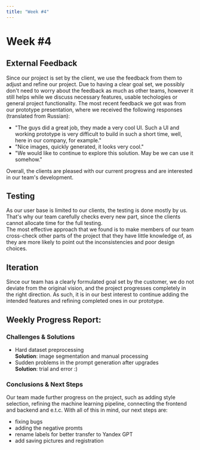 ```yaml
---
title: "Week #4"
---
```


# **Week #4**

## **External Feedback**

Since our project is set by the client, we use the feedback from them to adjust and refine our project. Due to having a clear goal set, we possibly don't need to worry about the feedback as much as other teams, however it still helps while we discuss necessary features, usable techologies or general project functionality. The most recent feedback we got was from our prototype presentation, where we received the following responses (translated from Russian):
- "The guys did a great job, they made a very cool UI. Such a UI and working prototype is very difficult to build in such a short time, well, here in our company, for example."
- "Nice images, quickly generated, it looks very cool."
- "We would like to continue to explore this solution. May be we can use it somehow."
  
Overall, the clients are pleased with our current progress and are interested in our team's development.

## **Testing**

As our user base is limited to our clients, the testing is done mostly by us. That's why our team carefully checks every new part, since the clients cannot allocate time for the full testing.   
The most effective approach that we found is to make members of our team cross-check other parts of the project that they have little knowledge of, as they are more likely to point out the inconsistencies and poor design choices.

## **Iteration**

Since our team has a clearly formulated goal set by the customer, we do not deviate from the original vision, and the project progresses completely in the right direction. As such, it is in our best interest to continue adding the intended features and refining completed ones in our prototype.

## **Weekly Progress Report**:

### **Challenges & Solutions**

- Hard dataset preprocessing  
  **Solution**: image segmentation and manual processing
- Sudden problems in the prompt generation after upgrades  
  **Solution**: trial and error :)

### **Conclusions & Next Steps**

Our team made further progress on the project, such as adding style selection, refining the machine learning pipeline, connecting the frontend and backend and e.t.c. With all of this in mind, our next steps are:
- fixing bugs
- adding the negative promts
- rename labels for better transfer to Yandex GPT
- add saving pictures and registration
